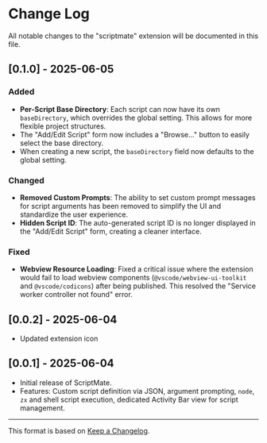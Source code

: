 # Change Log

All notable changes to the "scriptmate" extension will be documented in this file.

## [0.1.0] - 2025-06-05

### Added

- **Per-Script Base Directory**: Each script can now have its own `baseDirectory`, which overrides the global setting. This allows for more flexible project structures.
- The "Add/Edit Script" form now includes a "Browse..." button to easily select the base directory.
- When creating a new script, the `baseDirectory` field now defaults to the global setting.

### Changed

- **Removed Custom Prompts**: The ability to set custom prompt messages for script arguments has been removed to simplify the UI and standardize the user experience.
- **Hidden Script ID**: The auto-generated script ID is no longer displayed in the "Add/Edit Script" form, creating a cleaner interface.

### Fixed

- **Webview Resource Loading**: Fixed a critical issue where the extension would fail to load webview components (`@vscode/webview-ui-toolkit` and `@vscode/codicons`) after being published. This resolved the "Service worker controller not found" error.

## [0.0.2] - 2025-06-04

- Updated extension icon

## [0.0.1] - 2025-06-04

- Initial release of ScriptMate.
- Features: Custom script definition via JSON, argument prompting, `node`, `zx` and shell script execution, dedicated Activity Bar view for script management.

---

This format is based on [Keep a Changelog](https://keepachangelog.com/en/1.0.0/).
